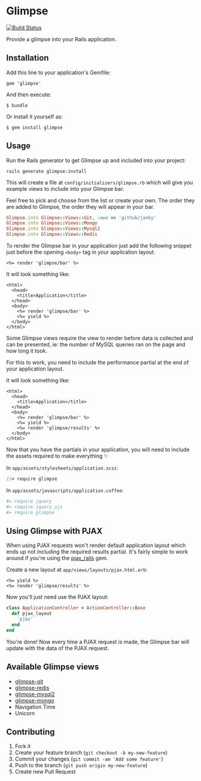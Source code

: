 # Glimpse

[![Build Status](https://travis-ci.org/dewski/glimpse.png?branch=master)](https://travis-ci.org/dewski/glimpse)

Provide a glimpse into your Rails application. 

## Installation

Add this line to your application's Gemfile:

    gem 'glimpse'

And then execute:

    $ bundle

Or install it yourself as:

    $ gem install glimpse

## Usage

Run the Rails generator to get Glimpse up and included into your project:

```
rails generate glimpse:install
```

This will create a file at `config/initializers/glimpse.rb` which will give you
example views to include into your Glimpse bar.

Feel free to pick and choose from the list or create your own. The order they
are added to Glimpse, the order they will appear in your bar.

```ruby
Glimpse.into Glimpse::Views::Git, :nwo => 'github/janky'
Glimpse.into Glimpse::Views::Mongo
Glimpse.into Glimpse::Views::Mysql2
Glimpse.into Glimpse::Views::Redis
```

To render the Glimpse bar in your application just add the following snippet
just before the opening `<body>` tag in your application layout.

```erb
<%= render 'glimpse/bar' %>
```

It will look something like:

```erb
<html>
  <head>
    <title>Application</title>
  </head>
  <body>
    <%= render 'glimpse/bar' %>
    <%= yield %>
  </body>
</html>
```

Some Glimpse views require the view to render before data is collected and can
be presented, ie: the number of MySQL queries ran on the page and how
long it took.

For this to work, you need to include the performance partial at the end of your
application layout.

It will look something like:

```erb
<html>
  <head>
    <title>Application</title>
  </head>
  <body>
    <%= render 'glimpse/bar' %>
    <%= yield %>
    <%= render 'glimpse/results' %>
  </body>
</html>
```

Now that you have the partials in your application, you will need to include the
assets required to make everything :sparkles:

In `app/assets/stylesheets/application.scss`:

```coffeescript
//= require glimpse
```

In `app/assets/javascripts/application.coffee`:

```coffeescript
#= require jquery
#= require jquery_ujs
#= require glimpse
```

## Using Glimpse with PJAX

When using PJAX requests won't render default application layout which ends
up not including the required results partial. It's fairly simple to work around
if you're using the [pjax_rails](https://github.com/rails/pjax_rails) gem.

Create a new layout at `app/views/layouts/pjax.html.erb`:

```erb
<%= yield %>
<%= render 'glimpse/results' %>
```

Now you'll just need use the PJAX layout:

```ruby
class ApplicationController < ActionController::Base
  def pjax_layout
    'pjax'
  end
end
```

You're done! Now every time a PJAX request is made, the Glimpse bar will update with
the data of the PJAX request.

## Available Glimpse views

- [glimpse-git](https://github.com/dewski/glimpse-git)
- [glimpse-redis](https://github.com/dewski/glimpse-redis)
- [glimpse-mysql2](https://github.com/dewski/glimpse-mysql2)
- [glimpse-mongo](https://github.com/dewski/glimpse-mongo)
- Navigation Time
- Unicorn

## Contributing

1. Fork it
2. Create your feature branch (`git checkout -b my-new-feature`)
3. Commit your changes (`git commit -am 'Add some feature'`)
4. Push to the branch (`git push origin my-new-feature`)
5. Create new Pull Request
